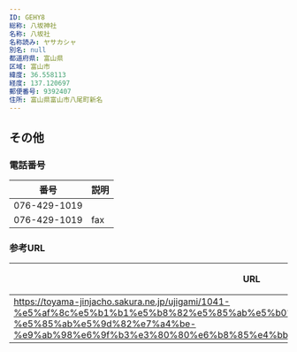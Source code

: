 ```yaml
---
ID: GEHY8
総称: 八坂神社
名称: 八坂社
名称読み: ヤサカシャ
別名: null
都道府県: 富山県
区域: 富山市
緯度: 36.558113
経度: 137.120697
郵便番号: 9392407
住所: 富山県富山市八尾町新名
---
```


## その他

### 電話番号

| 番号         | 説明 |
| ------------ | ---- |
| 076-429-1019 |      |
| 076-429-1019 | fax  |

### 参考URL

| URL                                                                                                                                                                                                   | 説明   |
| ----------------------------------------------------------------------------------------------------------------------------------------------------------------------------------------------------- | ------ |
| https://toyama-jinjacho.sakura.ne.jp/ujigami/1041-%e5%af%8c%e5%b1%b1%e5%b8%82%e5%85%ab%e5%b0%be%e7%94%ba%e6%96%b0%e5%90%8d-%e5%85%ab%e5%9d%82%e7%a4%be-%e9%ab%98%e6%9f%b3%e3%80%80%e6%b8%85%e4%bb%81/ | 神社庁 |
